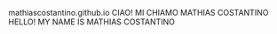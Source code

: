 mathiascostantino.github.io
CIAO! MI CHIAMO MATHIAS COSTANTINO
HELLO! MY NAME IS MATHIAS COSTANTINO
